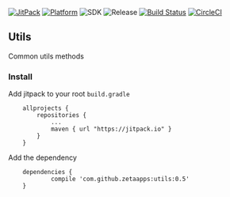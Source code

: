 [![JitPack](https://jitpack.io/v/zetaapps/utils.svg)](https://jitpack.io/#zetaapps/utils)
[![Platform](https://img.shields.io/badge/platform-android-green.svg)](http://developer.android.com/index.html)
![SDK](https://img.shields.io/badge/SDK-15%2B-green.svg)
![Release](https://img.shields.io/badge/release-0.5-green.svg)
[![Build Status](https://travis-ci.org/zetaapps/utils.svg?branch=master)](https://travis-ci.org/zetaapps/utils)
[![CircleCI](https://circleci.com/gh/zetaapps/utils.svg?style=svg)](https://circleci.com/gh/zetaapps/utils)

## Utils
Common utils methods 

### Install

Add jitpack to your root `build.gradle`
```
	allprojects {
		repositories {
			...
			maven { url "https://jitpack.io" }
		}
	}
```
	
Add the dependency
```
	dependencies {
	        compile 'com.github.zetaapps:utils:0.5'
	}
```
